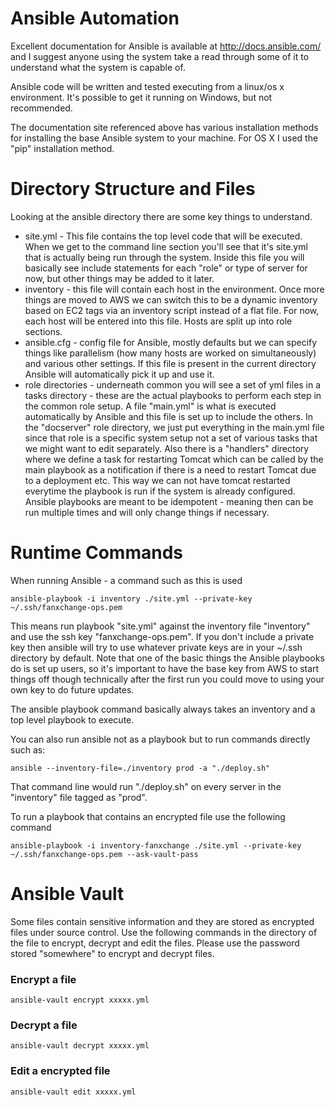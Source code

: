 # Ansible Automation

Excellent documentation for Ansible is available at http://docs.ansible.com/ and I suggest anyone using the system take a read through some of it to understand what the system is capable of.

Ansible code will be written and tested executing from a linux/os x environment.  It's possible to get it running on Windows, but not recommended. 

The documentation site referenced above has various installation methods for installing the base Ansible system to your machine.  For OS X I used the "pip" installation method.

# Directory Structure and Files
Looking at the ansible directory there are some key things to understand.  

* site.yml - This file contains the top level code that will be executed.  When we get to the command line section you'll see that it's site.yml that is actually being run through the system.  Inside this file you will basically see include statements for each "role" or type of server for now, but other things may be added to it later.
* inventory - this file will contain each host in the environment.  Once more things are moved to AWS we can switch this to be a dynamic inventory based on EC2 tags via an inventory script instead of a flat file.  For now, each host will be entered into this file.  Hosts are split up into role sections.
* ansible.cfg - config file for Ansible, mostly defaults but we can specify things like parallelism (how many hosts are worked on simultaneously) and various other settings.  If this file is present in the current directory Ansible will automatically pick it up and use it.
* role directories - underneath common you will see a set of yml files in a tasks directory - these are the actual playbooks to perform each step in the common role setup.  A file "main.yml" is what is executed automatically by Ansible and this file is set up to include the others.  In the "docserver" role directory, we just put everything in the main.yml file since that role is a specific system setup not a set of various tasks that we might want to edit separately.  Also there is a "handlers" directory where we define a task for restarting Tomcat which can be called by the main playbook as a notification if there is a need to restart Tomcat due to a deployment etc.  This way we can not have tomcat restarted everytime the playbook is run if the system is already configured.  Ansible playbooks are meant to be idempotent - meaning then can be run multiple times and will only change things if necessary.

# Runtime Commands

When running Ansible - a command such as this is used

`ansible-playbook -i inventory ./site.yml --private-key ~/.ssh/fanxchange-ops.pem`

This means run playbook "site.yml" against the inventory file "inventory" and use the ssh key "fanxchange-ops.pem".  If you don't include a private key then ansible will try to use whatever private keys are in your ~/.ssh directory by default.  Note that one of the basic things the Ansible playbooks do is set up users, so it's important to have the base key from AWS to start things off though technically after the first run you could move to using your own key to do future updates.

The ansible playbook command basically always takes an inventory and a top level playbook to execute.

You can also run ansible not as a playbook but to run commands directly such as:

`ansible --inventory-file=./inventory prod -a "./deploy.sh"`

That command line would run "./deploy.sh" on every server in the "inventory" file tagged as "prod".

To run a playbook that contains an encrypted file use the following command

`ansible-playbook -i inventory-fanxchange ./site.yml --private-key ~/.ssh/fanxchange-ops.pem --ask-vault-pass`


# Ansible Vault

Some files contain sensitive information and they are stored as encrypted files under source control. Use the following commands in the directory of the file to encrypt, decrypt and edit the files. Please use the password stored "somewhere" to encrypt and decrypt files.

### Encrypt a file

`ansible-vault encrypt xxxxx.yml`

### Decrypt a file

`ansible-vault decrypt xxxxx.yml`

### Edit a encrypted file

`ansible-vault edit xxxxx.yml`